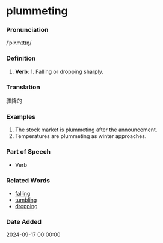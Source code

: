 # plummeting
### Pronunciation
/ˈplʌmɪtɪŋ/
### Definition
1. **Verb**: 1. Falling or dropping sharply.
### Translation
骤降的
### Examples
1. The stock market is plummeting after the announcement.
2. Temperatures are plummeting as winter approaches.
### Part of Speech
- Verb
### Related Words
- [falling](falling.md)
- [tumbling](tumbling.md)
- [dropping](dropping.md)
### Date Added
2024-09-17 00:00:00